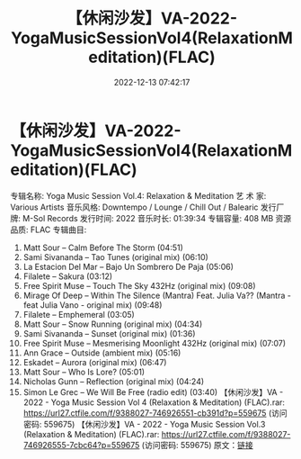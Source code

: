 ﻿---
title: 【休闲沙发】VA-2022-YogaMusicSessionVol4(RelaxationMeditation)(FLAC)
date: 2022-12-13 07:42:17
categories: 古典音乐、新世纪、纯音雅乐
tags: 纯音雅乐
---
# 【休闲沙发】VA-2022-YogaMusicSessionVol4(RelaxationMeditation)(FLAC)

专辑名称: Yoga Music Session Vol.4: Relaxation &
Meditation
艺 术 家: Various Artists
音乐风格: Downtempo / Lounge / Chill Out / Balearic
发行厂牌: M-Sol Records
发行时间: 2022
音乐时长: 01:39:34
专辑容量: 408 MB
资源品质: FLAC
专辑曲目:
01. Matt Sour – Calm Before The Storm (04:51)
02. Sami Sivananda – Tao Tunes (original mix) (06:10)
03. La Estacion Del Mar – Bajo Un Sombrero De Paja
(05:06)
04. Filalete – Sakura (03:12)
05. Free Spirit Muse – Touch The Sky 432Hz (original mix)
(09:08)
06. Mirage Of Deep – Within The Silence (Mantra) Feat. Julia
Va?? (Mantra - feat Julia Vano - original mix) (09:48)
07. Filalete – Emphemeral (03:05)
08. Matt Sour – Snow Running (original mix) (04:34)
09. Sami Sivananda – Sunset (original mix) (01:36)
10. Free Spirit Muse – Mesmerising Moonlight 432Hz (original
mix) (07:07)
11. Ann Grace – Outside (ambient mix) (05:16)
12. Eskadet – Aurora (original mix) (06:47)
13. Matt Sour – Who Is Lore? (05:01)
14. Nicholas Gunn – Reflection (original mix) (04:24)
15. Simon Le Grec – We Will Be Free (radio edit) (03:40)
【休闲沙发】VA - 2022 - Yoga Music Session Vol
4 (Relaxation & Meditation) (FLAC).rar: https://url27.ctfile.com/f/9388027-746926551-cb391d?p=559675
(访问密码: 559675)
【休闲沙发】VA - 2022 - Yoga Music Session Vol.3 (Relaxation &
Meditation) (FLAC).rar: https://url27.ctfile.com/f/9388027-746926555-7cbc64?p=559675
(访问密码: 559675)
原文：[链接](https://blog.sina.com.cn/s/blog_1647c7e76010310kv.html)